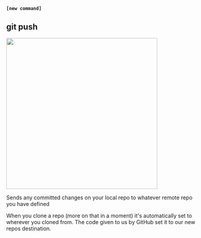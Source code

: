 #### `[new command]`
##  git push

<img src="images/pushit.gif" width="400">

Sends any committed changes on your local repo to whatever remote repo you have defined

When you clone a repo (more on that in a moment) it's automatically set to wherever you cloned from. The code given to us by GitHub set it to our new repos destination.
